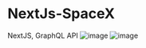 # NextJs-SpaceX
NextJS, GraphQL API
![image](https://user-images.githubusercontent.com/71920644/144661116-daeea20c-adce-40e8-a09e-2a894b1191ef.png)
![image](https://user-images.githubusercontent.com/71920644/144661295-4b8eeae7-0d08-468d-aa7d-632aa8d5c9fc.png)
